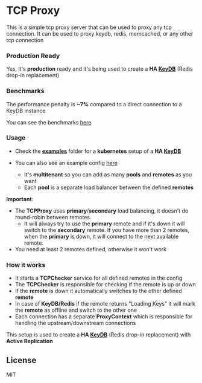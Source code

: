 # TCP Proxy 
This is a simple tcp proxy server that can be used to proxy any tcp connection. It can be used to proxy keydb, redis, memcached, or any other tcp connection

### Production Ready
Yes, it's **production** ready and it's being used to create a **HA <a href="https://keydb.dev">KeyDB</a>** (Redis drop-in replacement)

### Benchmarks
The performance penalty is **~7%** compared to a direct connection to a KeyDB instance

You can see the benchmarks <a href="benchmarks">here</a>

### Usage
- Check the <a href="examples/kubernetes">**examples**</a> folder for a **kubernetes** setup of a **HA <a href="https://keydb.dev">KeyDB</a>**

- You can also see an example config <a href="config.json.example">here</a> 
  - It's **multitenant** so you can add as many **pools** and **remotes** as you want
  - Each **pool** is a separate load balancer between the defined **remotes**


**Important**: 
- The **TCPProxy** uses **primary**/**secondary** load balancing, it doesn't do round-robin between remotes. 
  - It will always try to use the **primary** remote and if it's down it will switch to the **secondary** remote. If you have more than 2 remotes, when the **primary** is down, it will connect to the next available remote.
- You need at least 2 remotes defined, otherwise it won't work

### How it works
- It starts a **TCPChecker** service for all defined remotes in the config
- The **TCPChecker** is responsible for checking if the remote is up or down
- If the **remote** is down it automatically switches to the other defined **remote**
- In case of **KeyDB/Redis** if the remote returns "Loading Keys" it will mark the **remote** as offline and switch to the other one
- Each connection has a separate **ProxyContext** which is responsible for handling the upstream/downstream connections

This setup is used to create a **HA <a href="https://keydb.dev">KeyDB</a>** (Redis drop-in replacement) with **Active Replication**

<a name="license"></a>
## License

MIT
